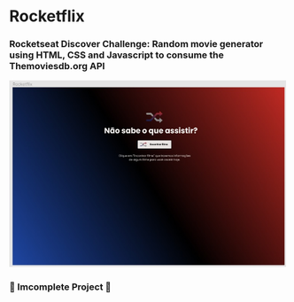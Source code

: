 # Rocketflix
### Rocketseat Discover Challenge: Random movie generator using HTML, CSS and Javascript to consume the Themoviesdb.org API

<img src="./assets/rocketflix-1.jpeg" width="500px"></img>
### :construction: Imcomplete Project :construction:
